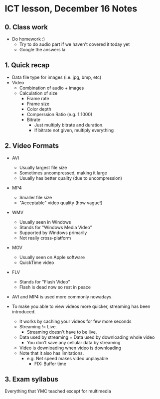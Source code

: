 # ICT lesson, December 16 Notes #

## 0. Class work ##
- Do homework :)
	- Try to do audio part if we haven't covered it today yet
	- Google the answers la

## 1. Quick recap ##
- Data file type for images (i.e. jpg, bmp, etc)
- Video
	- Combination of audio + images
	- Calculation of size
		- Frame rate
		- Frame size
		- Color depth
		- Comperssion Ratio (e.g. 1:1000)
		- Bitrate
			- Just multiply bitrate and duration.
			- If bitrate not given, multiply everything
	
## 2. Video Formats ##
- AVI
	- Usually largest file size
	- Sometimes uncompressed, making it large
	- Usually has better quality (due to uncompression)
- MP4
	- Smaller file size
	- "Acceptable" video quality (how vague!)
- WMV
	- Usually seen in Windows
	- Stands for "Windows Media Video"
	- Supported by Windows primarily
	- Not really cross-platform
- MOV
	- Usually seen on Apple software
	- QuickTime video
- FLV
	- Stands for "Flash Video"
	- Flash is dead now so rest in peace
	
- AVI and MP4 is used more commonly nowadays.

- To make you able to view videos more quicker, streaming has been introduced.
	- It works by caching your videos for few more seconds
	- Streaming != Live.
		- Streaming doesn't have to be live.
	- Data used by streaming = Data used by downloading whole video
		- You don't save any cellular data by streaming
	- Video is downloading when video is downloading
	- Note that it also has limitations.
		- e.g. Net speed makes video unplayable
			- FIX: Buffer time
	
## 3. Exam syllabus ##
Everything that YMC teached except for multimedia
